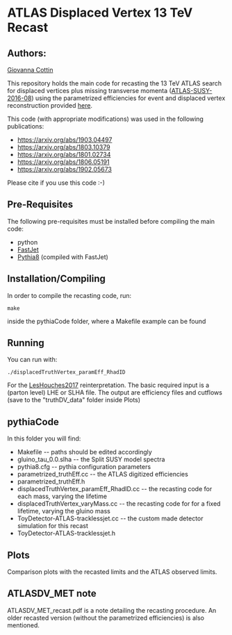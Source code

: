 # ATLAS Displaced Vertex 13 TeV Recast #

## Authors: ##
[Giovanna Cottin](mailto:gfcottin@gmail.com)

This repository holds the main code for recasting the 13 TeV ATLAS search for displaced vertices
plus missing transverse momenta ([ATLAS-SUSY-2016-08](https://atlas.web.cern.ch/Atlas/GROUPS/PHYSICS/PAPERS/SUSY-2016-08/))
using the parametrized efficiencies for event and displaced vertex reconstruction provided [here](https://atlas.web.cern.ch/Atlas/GROUPS/PHYSICS/PAPERS/SUSY-2016-08/hepdata_info.pdf).

This code (with appropriate modifications) was used in the following publications:

* https://arxiv.org/abs/1903.04497
* https://arxiv.org/abs/1803.10379
* https://arxiv.org/abs/1801.02734
* https://arxiv.org/abs/1806.05191
* https://arxiv.org/abs/1902.05673

Please cite if you use this code :-)

## Pre-Requisites ##

The following pre-requisites must be installed before compiling the main code:

  * python
  * [FastJet](http://fastjet.fr/)
  * [Pythia8](http://home.thep.lu.se/~torbjorn/pythia8) (compiled with FastJet)

## Installation/Compiling ##

In order to compile the recasting code, run:

```
make 
```

inside the pythiaCode folder, where a Makefile example can be found

## Running ##

You can run with:

```
./displacedTruthVertex_paramEff_RhadID
```
For the [LesHouches2017](https://arxiv.org/abs/1803.10379) reinterpretation. 
The basic required input is a (parton level) LHE or SLHA file.
The output are efficiency files and cutflows (save to the "truthDV_data" folder inside Plots)

## pythiaCode ##

In this folder you will find:

* Makefile -- paths should be edited accordingly      
* gluino_tau_0.0.slha -- the Split SUSY model spectra          
* pythia8.cfg -- pythia configuration parameters     
* parametrized_truthEff.cc -- the ATLAS digitized efficiencies
* parametrized_truthEff.h  
* displacedTruthVertex_paramEff_RhadID.cc -- the recasting code for each mass, varying the lifetime
* displacedTruthVertex_varyMass.cc -- the recasting code for for a fixed lifetime, varying the gluino mass 
* ToyDetector-ATLAS-tracklessjet.cc -- the custom made detector simulation for this recast
* ToyDetector-ATLAS-tracklessjet.h 

## Plots ##

Comparison plots with the recasted limits and the ATLAS observed limits.

## ATLASDV_MET note ##

ATLASDV_MET_recast.pdf is a note detailing the recasting procedure. An older recasted version (without the parametrized efficiencies) is also mentioned. 